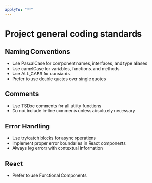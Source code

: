 ```yaml
---
applyTo: "**"
---
```


# Project general coding standards

## Naming Conventions

- Use PascalCase for component names, interfaces, and type aliases
- Use camelCase for variables, functions, and methods
- Use ALL_CAPS for constants
- Prefer to use double quotes over single quotes

## Comments

- Use TSDoc comments for all utility functions
- Do not include in-line comments unless absolutely necessary

## Error Handling

- Use try/catch blocks for async operations
- Implement proper error boundaries in React components
- Always log errors with contextual information

## React

- Prefer to use Functional Components
